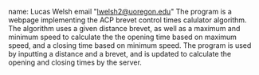 name: Lucas Welsh
email "lwelsh2@uoregon.edu"
The program is a webpage implementing the ACP brevet control times calulator algorithm. The algorithm uses a given distance brevet, as well as a maximum and minimum speed to calculate the the opening time based on maximum speed, and a closing time based on minimum speed. The program is used by inputting a distance and a brevet, and is updated to calculate the opening and closing times by the server.
